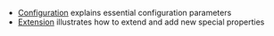 
* [Configuration](00-configuration.md) explains essential configuration parameters
* [Extension](01-extension.md) illustrates how to extend and add new special properties